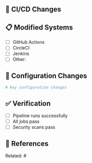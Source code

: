 ## 👷 CI/CD Changes

<!-- Describe CI/CD pipeline modifications -->

## 📋 Modified Systems

- [ ] GitHub Actions
- [ ] CircleCI
- [ ] Jenkins
- [ ] Other:

## 🔧 Configuration Changes

```yaml
# Key configuration changes
```

## ✅ Verification

- [ ] Pipeline runs successfully
- [ ] All jobs pass
- [ ] Security scans pass

## 🔗 References

Related: #
